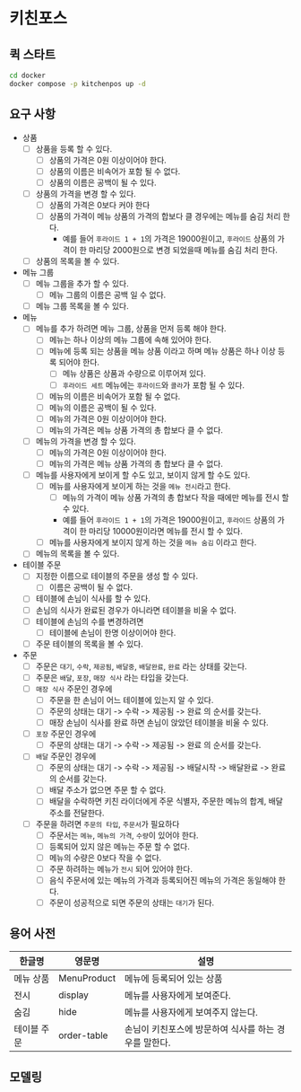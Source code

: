 # 키친포스

## 퀵 스타트

```sh
cd docker
docker compose -p kitchenpos up -d
```

## 요구 사항

- 상품
    - [ ] 상품을 등록 할 수 있다.
        - [ ] 상품의 가격은 0원 이상이어야 한다.
        - [ ] 상품의 이름은 비속어가 포함 될 수 없다.
        - [ ] 상품의 이름은 공백이 될 수 있다.
    - [ ] 상품의 가격을 변경 할 수 있다.
        - [ ] 상품의 가격은 0보다 커야 한다
        - [ ] 상품의 가격이 메뉴 상품의 가격의 합보다 클 경우에는 메뉴를 숨김 처리 한다.
            - 예를 들어 `후라이드 1 + 1`의 가격은 19000원이고, `후라이드` 상품의 가격이 한 마리당 2000원으로 변경 되었을때 메뉴를 숨김 처리 한다.
    - [ ] 상품의 목록을 볼 수 있다.
- 메뉴 그룹
    - [ ] 메뉴 그룹을 추가 할 수 있다.
        - [ ] 메뉴 그룹의 이름은 공백 일 수 없다.
    - [ ] 메뉴 그룹 목록을 볼 수 있다.
- 메뉴
    - [ ] 메뉴를 추가 하려면 메뉴 그룹, 상품을 먼저 등록 해야 한다.
        - [ ] 메뉴는 하나 이상의 메뉴 그룹에 속해 있어야 한다.
        - [ ] 메뉴에 등록 되는 상품을 메뉴 상품 이라고 하며 메뉴 상품은 하나 이상 등록 되어야 한다.
            - [ ] 메뉴 상품은 상품과 수량으로 이루어져 있다.
            - [ ] `후라이드 세트` 메뉴에는 `후라이드`와 `콜라`가 포함 될 수 있다.
        - [ ] 메뉴의 이름은 비속어가 포함 될 수 없다.
        - [ ] 메뉴의 이름은 공백이 될 수 있다.
        - [ ] 메뉴의 가격은 0원 이상이어야 한다.
        - [ ] 메뉴의 가격은 메뉴 상품 가격의 총 합보다 클 수 없다.
    - [ ] 메뉴의 가격을 변경 할 수 있다.
        - [ ] 메뉴의 가격은 0원 이상이어야 한다.
        - [ ] 메뉴의 가격은 메뉴 상품 가격의 총 합보다 클 수 없다.
    - [ ] 메뉴를 사용자에게 보이게 할 수도 있고, 보이지 않게 할 수도 있다.
        - [ ] 메뉴를 사용자에게 보이게 하는 것을 `메뉴 전시`라고 한다.
            - [ ] 메뉴의 가격이 메뉴 상품 가격의 총 합보다 작을 때에만 메뉴를 전시 할 수 있다.
            - 예를 들어 `후라이드 1 + 1`의 가격은 19000원이고, `후라이드` 상품의 가격이 한 마리당 10000원이라면 메뉴를 전시 할 수 있다.
        - [ ] 메뉴를 사용자에게 보이지 않게 하는 것을 `메뉴 숨김` 이라고 한다.
    - [ ] 메뉴의 목록을 볼 수 있다.
- 테이블 주문
    - [ ] 지정한 이름으로 테이블의 주문을 생성 할 수 있다.
        - [ ] 이름은 공백이 될 수 없다.
    - [ ] 테이블에 손님이 식사를 할 수 있다.
    - [ ] 손님의 식사가 완료된 경우가 아니라면 테이블을 비울 수 없다.
    - [ ] 테이블에 손님의 수를 변경하려면
        - [ ] 테이블에 손님이 한명 이상이어야 한다.
    - [ ] 주문 테이블의 목록을 볼 수 있다.
- 주문
    - [ ] 주문은 `대기`, `수락`, `제공됨`, `배달중`, `배달완료`, `완료` 라는 상태를 갖는다.
    - [ ] 주문은 `배달`, `포장`, `매장 식사` 라는 타입을 갖는다.
    - [ ] `매장 식사` 주문인 경우에
        - [ ] 주문을 한 손님이 어느 테이블에 있는지 알 수 있다.
        - [ ] 주문의 상태는 대기 -> 수락 -> 제공됨 -> 완료 의 순서를 갖는다.
        - [ ] 매장 손님이 식사를 완료 하면 손님이 앉았던 테이블을 비울 수 있다.
    - [ ] `포장` 주문인 경우에
        - [ ] 주문의 상태는 대기 -> 수락 -> 제공됨 -> 완료 의 순서를 갖는다.
    - [ ] `배달` 주문인 경우에
        - [ ] 주문의 상태는 대기 -> 수락 -> 제공됨 -> 배달시작 -> 배달완료 -> 완료 의 순서를 갖는다.
        - [ ] 배달 주소가 없으면 주문 할 수 없다.
        - [ ] 배달을 수락하면 키친 라이더에게 주문 식별자, 주문한 메뉴의 합계, 배달 주소를 전달한다.
    - [ ] 주문을 하려면 `주문의 타입`, `주문서`가 필요하다
        - [ ] 주문서는 `메뉴`, `메뉴의 가격`, `수량`이 있어야 한다.
        - [ ] 등록되어 있지 않은 메뉴는 주문 할 수 없다.
        - [ ] 메뉴의 수량은 0보다 작을 수 없다.
        - [ ] 주문 하려하는 메뉴가 `전시` 되어 있어야 한다.
        - [ ] 음식 주문서에 있는 메뉴의 가격과 등록되어진 메뉴의 가격은 동일해야 한다.
        - [ ] 주문이 성공적으로 되면 주문의 상태는 `대기`가 된다.

## 용어 사전

| 한글명    | 영문명         | 설명                             |
|--------|-------------|--------------------------------|
| 메뉴 상품  | MenuProduct | 메뉴에 등록되어 있는 상품                 |
| 전시     | display     | 메뉴를 사용자에게 보여준다.                |
| 숨김     | hide        | 메뉴를 사용자에게 보여주지 않는다.            |
| 테이블 주문 | order-table | 손님이 키친포스에 방문하여 식사를 하는 경우를 말한다. |

## 모델링
